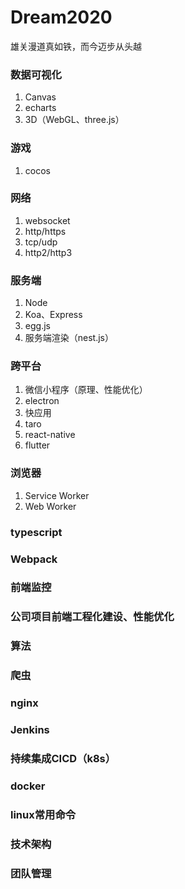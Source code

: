 # Dream2020

雄关漫道真如铁，而今迈步从头越

### 数据可视化

1. Canvas
2. echarts
3. 3D（WebGL、three.js）

### 游戏

1. cocos

### 网络

1. websocket
2. http/https
3. tcp/udp
4. http2/http3

### 服务端

1. Node
2. Koa、Express
3. egg.js
4. 服务端渲染（nest.js）

### 跨平台

1. 微信小程序（原理、性能优化）
2. electron
3. 快应用
4. taro
5. react-native
6. flutter

### 浏览器

1. Service Worker
2. Web Worker

### typescript

### Webpack

### 前端监控


### 公司项目前端工程化建设、性能优化
### 算法
### 爬虫
### nginx
### Jenkins

### 持续集成CICD（k8s）

### docker
### linux常用命令
### 技术架构
### 团队管理


